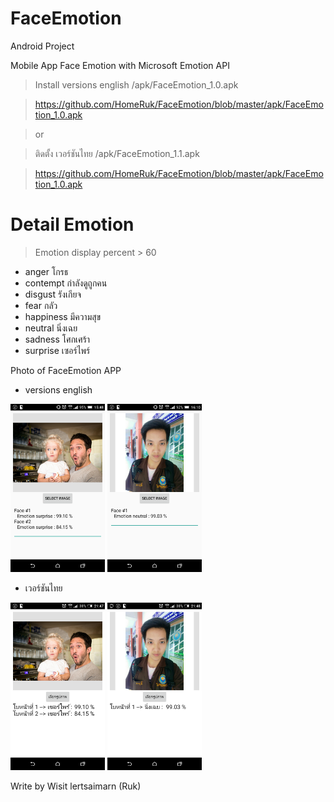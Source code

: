 # FaceEmotion
Android Project 

Mobile App Face Emotion with Microsoft Emotion API

> Install versions english /apk/FaceEmotion_1.0.apk

> https://github.com/HomeRuk/FaceEmotion/blob/master/apk/FaceEmotion_1.0.apk

> or

> ติดตั้ง เวอร์ชันไทย /apk/FaceEmotion_1.1.apk

> https://github.com/HomeRuk/FaceEmotion/blob/master/apk/FaceEmotion_1.0.apk

# Detail Emotion 
> Emotion display percent > 60 
- anger โกรธ 
- contempt กำลังดูถูกคน
- disgust รังเกียจ
- fear กลัว 
- happiness มีความสุข 
- neutral นิ่งเฉย 
- sadness โศกเศร้า 
- surprise เซอร์ไพร์ 

Photo of FaceEmotion APP

- versions english

<img src="img/1_EN.png" width="30%"/> <img src="img/2_EN.png" width="30%"/>

- เวอร์ชันไทย

<img src="img/1_TH.png" width="30%"/> <img src="img/2_TH.png" width="30%"/>

Write by Wisit lertsaimarn  (Ruk)
